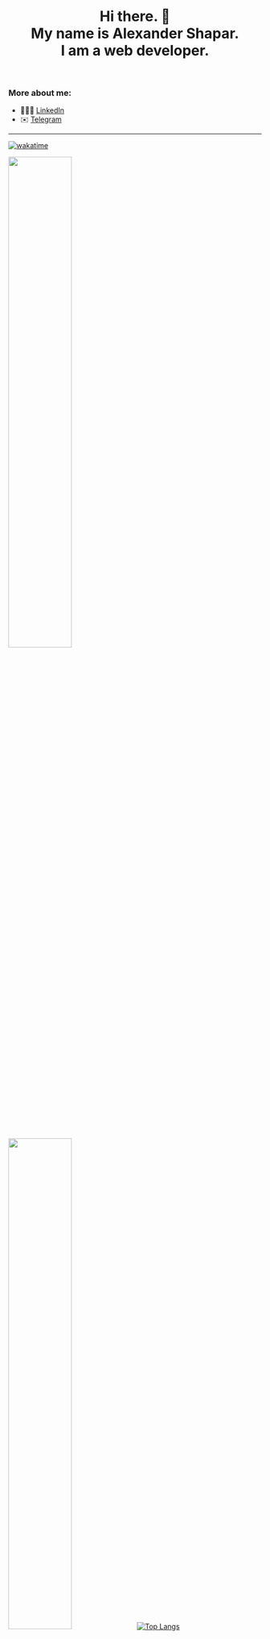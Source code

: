 <h1 align="center">
Hi there. 👋 <br /> My name is Alexander Shapar.<br />I am a web developer.
  <br><br>
</h1>

### More about me:

- 👨🏻‍💼 [LinkedIn](https://www.linkedin.com/in/alexander-shapar-16a963227/)
- :envelope: [Telegram](https://t.me/allwast)

---

[![wakatime](https://wakatime.com/badge/user/018e053a-afc9-436a-819c-bca5d3e6e8b1/project/018ea53c-da44-44c6-b4aa-f4728662e8f2.svg)](https://wakatime.com/badge/user/018e053a-afc9-436a-819c-bca5d3e6e8b1/project/018ea53c-da44-44c6-b4aa-f4728662e8f2)

<img src="https://github-readme-stats.vercel.app/api?username=AlwastDev&show_icons=true&theme=tokyonight" width="50%"/> <img src="https://github-readme-streak-stats.herokuapp.com/?user=AlwastDev&theme=tokyonight" width="50%"/>
[![Top Langs](https://github-readme-stats.vercel.app/api/top-langs/?username=AlwastDev&layout=compact&theme=tokyonight)]()
